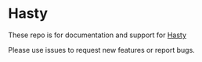 # Hasty
These repo is for documentation and support for [Hasty](https://u3d.as/2XwK)

Please use issues to request new features or report bugs.
